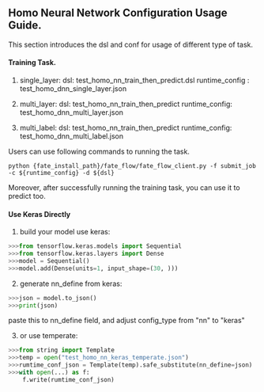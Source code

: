 ## Homo Neural Network Configuration Usage Guide.

This section introduces the dsl and conf for usage of different type of task.

#### Training Task.

1. single_layer:
    dsl: test_homo_nn_train_then_predict.dsl
    runtime_config : test_homo_dnn_single_layer.json
   
2. multi_layer:
    dsl: test_homo_nn_train_then_predict
    runtime_config: test_homo_dnn_multi_layer.json
   
3. multi_label:
    dsl: test_homo_nn_train_then_predict
    runtime_config: test_homo_dnn_multi_label.json

    
Users can use following commands to running the task.
    
    python {fate_install_path}/fate_flow/fate_flow_client.py -f submit_job -c ${runtime_config} -d ${dsl}

Moreover, after successfully running the training task, you can use it to predict too.

#### Use Keras Directly

1. build your model use keras:

```python
>>>from tensorflow.keras.models import Sequential
>>>from tensorflow.keras.layers import Dense
>>>model = Sequential()
>>>model.add(Dense(units=1, input_shape=(30, )))
```

2. generate nn_define from keras:

```python
>>>json = model.to_json()
>>>print(json)
```
paste this to nn_define field, and adjust config_type from "nn" to "keras"

3. or use temperate:
```python
>>>from string import Template
>>>temp = open("test_homo_nn_keras_temperate.json")
>>>rumtime_conf_json = Template(temp).safe_substitute(nn_define=json)
>>>with open(...) as f:
    f.write(rumtime_conf_json)
```

